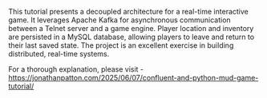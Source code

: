 This tutorial presents a decoupled architecture for a real-time interactive game. It leverages Apache Kafka for asynchronous communication between a Telnet server and a game engine. Player location and inventory are persisted in a MySQL database, allowing players to leave and return to their last saved state. The project is an excellent exercise in building distributed, real-time systems.

For a thorough explanation, please visit - https://jonathanpatton.com/2025/06/07/confluent-and-python-mud-game-tutorial/
